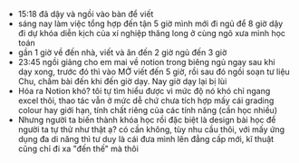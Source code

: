 - 15:18 đã dậy và ngồi vào bàn để viết
- sáng nay làm việc tổng hợp đến tận 5 giờ mình mới đi ngủ để 8 giờ dậy đi dự khóa diễn kịch của xí nghiệp thăng long ở cùng ngõ xưa mình học toán
- gần 1 giờ về đến nhà, viết và ăn đến 2 giờ ngủ đến 3 giờ
- 23:45 ngồi giảng cho em mai về notion trong biêng ngủ ngay sau khi dạy xong, trước đó thì vào MỞ viết đến 5 giờ, rồi sau đó ngồi soạn tư liệu Chu, chấm bài đến khi đến giờ dạy. Nay giờ dạy lại bị lùi
- Hóa ra Notion khó? tôi tự tìm hiểu được vì mức độ nó khó chỉ ngang excel thôi, thao tác vẫn ở mức dễ chứ chưa tích hợp mấy cái grading colour hay giới hạn, tính chất riêng của các tính năng (cần học nhiều)
- Nhưng người ta biến thành khóa học rồi đặc biệt là design bài học để người ta tự thử như thật ạ? có cần không, tùy nhu cầu thôi, với mấy ứng dụng đa di năng thì tư duy là cái đưa mình lên đẳng cấp mới, kĩ thuật cũng chỉ đi xa "đến thế" mà thôi